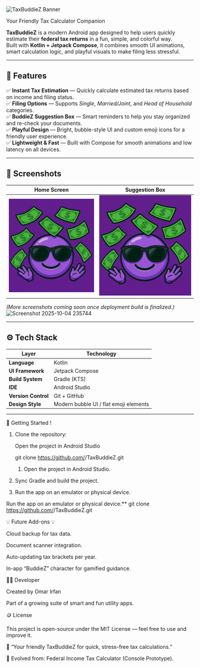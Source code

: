 
<img width="1536" height="1024" alt="TaxBuddieZ Banner" src="https://github.com/user-attachments/assets/80f79921-3ac1-46e4-9931-effa571246f9" />

Your Friendly Tax Calculator Companion

**TaxBuddieZ** is a modern Android app designed to help users quickly estimate their **federal tax returns** in a fun, simple, and colorful way.  
Built with **Kotlin + Jetpack Compose**, it combines smooth UI animations, smart calculation logic, and playful visuals to make filing less stressful.

---

## 🧾 Features

✅ **Instant Tax Estimation** — Quickly calculate estimated tax returns based on income and filing status.  
✅ **Filing Options** — Supports *Single*, *Married/Joint*, and *Head of Household* categories.  
✅ **BuddieZ Suggestion Box** — Smart reminders to help you stay organized and re-check your documents.  
✅ **Playful Design** — Bright, bubble-style UI and custom emoji icons for a friendly user experience.  
✅ **Lightweight & Fast** — Built with Compose for smooth animations and low latency on all devices.

---

## 📱 Screenshots

| Home Screen | Suggestion Box |
|--------------|----------------|
| ![Home](app/src/main/res/drawable/emoji_buddiez.png) | ![Suggestions](app/src/main/res/drawable/emoji_buddiez.png) |

*(More screenshots coming soon once deployment build is finalized.)*
<img width="210" height="468" alt="Screenshot 2025-10-04 235744" src="https://github.com/user-attachments/assets/6e229369-0896-4a0c-9d5f-f93b184292c9" />



---

## ⚙️ Tech Stack

| Layer | Technology |
|-------|-------------|
| **Language** | Kotlin |
| **UI Framework** | Jetpack Compose |
| **Build System** | Gradle (KTS) |
| **IDE** | Android Studio |
| **Version Control** | Git + GitHub |
| **Design Style** | Modern bubble UI / flat emoji elements |

---

🚀 Getting Started !

1. Clone the repository:
   
   Open the project in Android Studio

   git clone https://github.com/<OmarIrf>/TaxBuddieZ.git

   1. Open the project in Android Studio.

3. Sync Gradle and build the project.

4. Run the app on an emulator or physical device.

Run the app on an emulator or physical device.**
   git clone https://github.com/<OmarIrf>/TaxBuddieZ.git

   
   💡 Future Add-ons 💡

Cloud backup for tax data.

Document scanner integration.

Auto-updating tax brackets per year.

In-app “BuddieZ” character for gamified guidance.

👨‍💻 Developer

Created by Omar Irfan

Part of a growing suite of smart and fun utility apps.

🪙 License

This project is open-source under the MIT License — feel free to use and improve it.

💬 “Your friendly TaxBuddieZ for quick, stress-free tax calculations.”



🚀 Evolved from: Federal Income Tax Calculator (Console Prototype). 





